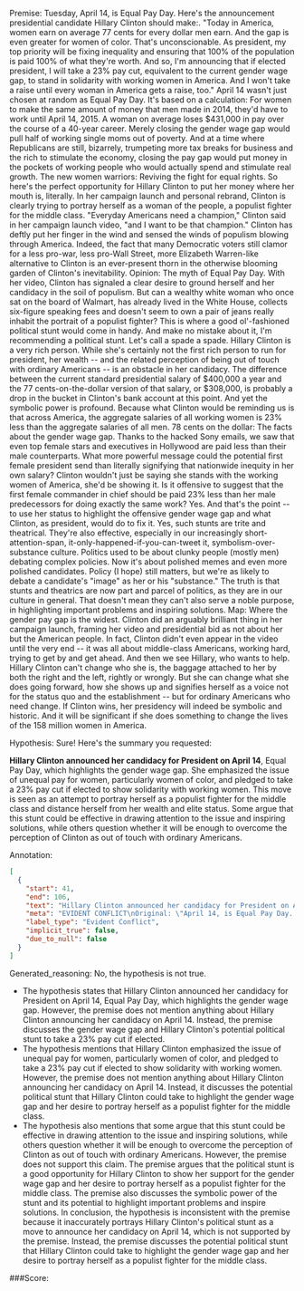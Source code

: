 
Premise:
Tuesday, April 14, is Equal Pay Day. Here's the announcement presidential candidate Hillary Clinton should make:. "Today in America, women earn on average 77 cents for every dollar men earn.  And the gap is even greater for women of color. That's unconscionable.  As president, my top priority will be fixing inequality and ensuring that 100% of the population is paid 100% of what they're worth.  And so, I'm announcing that if elected president, I will take a 23% pay cut, equivalent to the current gender wage gap, to stand in solidarity with working women in America. And I won't take a raise until every woman in America gets a raise, too." April 14 wasn't just chosen at random as Equal Pay Day. It's based on a calculation: For women to make the same amount of money that men made in 2014, they'd have to work until April 14, 2015. A woman on average loses $431,000 in pay over the course of a 40-year career. Merely closing the gender wage gap would pull half of working single moms out of poverty.  And at a time where Republicans are still, bizarrely, trumpeting more tax breaks for business and the rich to stimulate the economy, closing the pay gap would put money in the pockets of working people who would actually spend and stimulate real growth. The new women warriors: Reviving the fight for equal rights. So here's the perfect opportunity for Hillary Clinton to put her money where her mouth is, literally. In her campaign launch and personal rebrand, Clinton is clearly trying to portray herself as a woman of the people, a populist fighter for the middle class. "Everyday Americans need a champion," Clinton said in her campaign launch video, "and I want to be that champion." Clinton has deftly put her finger in the wind and sensed the winds of populism blowing through America. Indeed, the fact that many Democratic voters still clamor for a less pro-war, less pro-Wall Street, more Elizabeth Warren-like alternative to Clinton is an ever-present thorn in the otherwise blooming garden of Clinton's inevitability. Opinion: The myth of Equal Pay Day. With her video, Clinton has signaled a clear desire to ground herself and her candidacy in the soil of populism. But can a wealthy white woman who once sat on the board of Walmart, has already lived in the White House, collects six-figure speaking fees and doesn't seem to own a pair of jeans really inhabit the portrait of a populist fighter? This is where a good ol'-fashioned political stunt would come in handy.  And make no mistake about it, I'm recommending a political stunt. Let's call a spade a spade. Hillary Clinton is a very rich person. While she's certainly not the first rich person to run for president, her wealth -- and the related perception of being out of touch with ordinary Americans -- is an obstacle in her candidacy. The difference between the current standard presidential salary of $400,000 a year and the 77 cents-on-the-dollar version of that salary, or $308,000, is probably a drop in the bucket in Clinton's bank account at this point. And yet the symbolic power is profound. Because what Clinton would be reminding us is that across America, the aggregate salaries of all working women is 23% less than the aggregate salaries of all men. 78 cents on the dollar: The facts about the gender wage gap. Thanks to the hacked Sony emails, we saw that even top female stars and executives in Hollywood are paid less than their male counterparts. What more powerful message could the potential first female president send than literally signifying that nationwide inequity in her own salary? Clinton wouldn't just be saying she stands with the working women of America, she'd be showing it. Is it offensive to suggest that the first female commander in chief should be paid 23% less than her male predecessors for doing exactly the same work?  Yes. And that's the point -- to use her status to highlight the offensive gender wage gap and what Clinton, as president, would do to fix it. Yes, such stunts are trite and theatrical.  They're also effective, especially in our increasingly short-attention-span, it-only-happened-if-you-can-tweet it, symbolism-over-substance culture. Politics used to be about clunky people (mostly men) debating complex policies. Now it's about polished memes and even more polished candidates. Policy (I hope) still matters, but we're as likely to debate a candidate's "image" as her or his "substance." The truth is that stunts and theatrics are now part and parcel of politics, as they are in our culture in general. That doesn't mean they can't also serve a noble purpose, in highlighting important problems and inspiring solutions. Map: Where the gender pay gap is the widest. Clinton did an arguably brilliant thing in her campaign launch, framing her video and presidential bid as not about her but the American people. In fact, Clinton didn't even appear in the video until the very end -- it was all about middle-class Americans, working hard, trying to get by and get ahead. And then we see Hillary, who wants to help. Hillary Clinton can't change who she is, the baggage attached to her by both the right and the left, rightly or wrongly. But she can change what she does going forward, how she shows up and signifies herself as a voice not for the status quo and the establishment -- but for ordinary Americans who need change. If Clinton wins, her presidency will indeed be symbolic and historic. And it will be significant if she does something to change the lives of the 158 million women in America.


Hypothesis:
Sure! Here's the summary you requested:

**Hillary Clinton announced her candidacy for President on April 14**, Equal Pay Day, which highlights the gender wage gap. She emphasized the issue of unequal pay for women, particularly women of color, and pledged to take a 23% pay cut if elected to show solidarity with working women. This move is seen as an attempt to portray herself as a populist fighter for the middle class and distance herself from her wealth and elite status. Some argue that this stunt could be effective in drawing attention to the issue and inspiring solutions, while others question whether it will be enough to overcome the perception of Clinton as out of touch with ordinary Americans.

Annotation:
```json
[
  {
    "start": 41,
    "end": 106,
    "text": "Hillary Clinton announced her candidacy for President on April 14",
    "meta": "EVIDENT CONFLICT\nOriginal: \"April 14, is Equal Pay Day. Here's the announcement presidential candidate Hillary Clinton should make: \"Today in America, women earn on average 77 cents for every dollar men earn. And the gap is even greater for women of color...\"\nGenerative: \"Hillary Clinton announced her candidacy for President on April 14\"",
    "label_type": "Evident Conflict",
    "implicit_true": false,
    "due_to_null": false
  }
]
```

Generated_reasoning:
No, the hypothesis is not true. 
- The hypothesis states that Hillary Clinton announced her candidacy for President on April 14, Equal Pay Day, which highlights the gender wage gap. However, the premise does not mention anything about Hillary Clinton announcing her candidacy on April 14. Instead, the premise discusses the gender wage gap and Hillary Clinton's potential political stunt to take a 23% pay cut if elected. 
- The hypothesis mentions that Hillary Clinton emphasized the issue of unequal pay for women, particularly women of color, and pledged to take a 23% pay cut if elected to show solidarity with working women. However, the premise does not mention anything about Hillary Clinton announcing her candidacy on April 14. Instead, it discusses the potential political stunt that Hillary Clinton could take to highlight the gender wage gap and her desire to portray herself as a populist fighter for the middle class. 
- The hypothesis also mentions that some argue that this stunt could be effective in drawing attention to the issue and inspiring solutions, while others question whether it will be enough to overcome the perception of Clinton as out of touch with ordinary Americans. However, the premise does not support this claim. The premise argues that the political stunt is a good opportunity for Hillary Clinton to show her support for the gender wage gap and her desire to portray herself as a populist fighter for the middle class. The premise also discusses the symbolic power of the stunt and its potential to highlight important problems and inspire solutions. In conclusion, the hypothesis is inconsistent with the premise because it inaccurately portrays Hillary Clinton's political stunt as a move to announce her candidacy on April 14, which is not supported by the premise. Instead, the premise discusses the potential political stunt that Hillary Clinton could take to highlight the gender wage gap and her desire to portray herself as a populist fighter for the middle class.

###Score:
